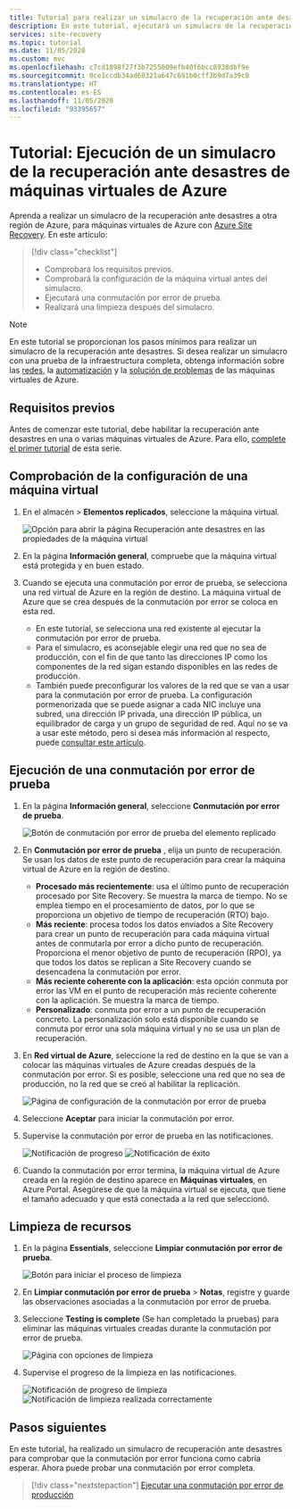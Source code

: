 ```yaml
---
title: Tutorial para realizar un simulacro de la recuperación ante desastres de máquinas virtuales de Azure con Azure Site Recovery
description: En este tutorial, ejecutará un simulacro de la recuperación ante desastres de máquinas virtuales de Azure en otra región mediante Site Recovery.
services: site-recovery
ms.topic: tutorial
ms.date: 11/05/2020
ms.custom: mvc
ms.openlocfilehash: c7cd1898f27f3b7255009efb40f6bcc8938dbf9e
ms.sourcegitcommit: 0ce1ccdb34ad60321a647c691b0cff3b9d7a39c8
ms.translationtype: HT
ms.contentlocale: es-ES
ms.lasthandoff: 11/05/2020
ms.locfileid: "93395657"
---
```

# <a name="tutorial-run-a-disaster-recovery-drill-for-azure-vms"></a>Tutorial: Ejecución de un simulacro de la recuperación ante desastres de máquinas virtuales de Azure

Aprenda a realizar un simulacro de la recuperación ante desastres a otra región de Azure, para máquinas virtuales de Azure con [Azure Site Recovery](site-recovery-overview.md). En este artículo:

> [!div class="checklist"]
> * Comprobará los requisitos previos.
> * Comprobará la configuración de la máquina virtual antes del simulacro.
> * Ejecutará una conmutación por error de prueba.
> * Realizará una limpieza después del simulacro.


> [!NOTE]
> En este tutorial se proporcionan los pasos mínimos para realizar un simulacro de la recuperación ante desastres. Si desea realizar un simulacro con una prueba de la infraestructura completa, obtenga información sobre las [redes](azure-to-azure-about-networking.md), la [automatización](azure-to-azure-powershell.md) y la [solución de problemas](azure-to-azure-troubleshoot-errors.md) de las máquinas virtuales de Azure.

## <a name="prerequisites"></a>Requisitos previos

Antes de comenzar este tutorial, debe habilitar la recuperación ante desastres en una o varias máquinas virtuales de Azure. Para ello, [complete el primer tutorial](azure-to-azure-tutorial-enable-replication.md) de esta serie.

## <a name="verify-vm-settings"></a>Comprobación de la configuración de una máquina virtual

1. En el almacén > **Elementos replicados**, seleccione la máquina virtual.

    ![Opción para abrir la página Recuperación ante desastres en las propiedades de la máquina virtual](./media/azure-to-azure-tutorial-dr-drill/vm-settings.png)

2. En la página **Información general**, compruebe que la máquina virtual está protegida y en buen estado.
3. Cuando se ejecuta una conmutación por error de prueba, se selecciona una red virtual de Azure en la región de destino. La máquina virtual de Azure que se crea después de la conmutación por error se coloca en esta red. 

    - En este tutorial, se selecciona una red existente al ejecutar la conmutación por error de prueba.
    - Para el simulacro, es aconsejable elegir una red que no sea de producción, con el fin de que tanto las direcciones IP como los componentes de la red sigan estando disponibles en las redes de producción.
   - También puede preconfigurar los valores de la red que se van a usar para la conmutación por error de prueba. La configuración pormenorizada que se puede asignar a cada NIC incluye una subred, una dirección IP privada, una dirección IP pública, un equilibrador de carga y un grupo de seguridad de red. Aquí no se va a usar este método, pero si desea más información al respecto, puede [consultar este artículo](azure-to-azure-customize-networking.md#customize-failover-and-test-failover-networking-configurations).


## <a name="run-a-test-failover"></a>Ejecución de una conmutación por error de prueba


1. En la página **Información general**, seleccione **Conmutación por error de prueba**.

    
    ![Botón de conmutación por error de prueba del elemento replicado](./media/azure-to-azure-tutorial-dr-drill/test-failover-button.png)

2. En **Conmutación por error de prueba** , elija un punto de recuperación. Se usan los datos de este punto de recuperación para crear la máquina virtual de Azure en la región de destino.
  
   - **Procesado más recientemente**: usa el último punto de recuperación procesado por Site Recovery. Se muestra la marca de tiempo. No se emplea tiempo en el procesamiento de datos, por lo que se proporciona un objetivo de tiempo de recuperación (RTO) bajo.
   -  **Más reciente**: procesa todos los datos enviados a Site Recovery para crear un punto de recuperación para cada máquina virtual antes de conmutarla por error a dicho punto de recuperación. Proporciona el menor objetivo de punto de recuperación (RPO), ya que todos los datos se replican a Site Recovery cuando se desencadena la conmutación por error.
   - **Más reciente coherente con la aplicación**: esta opción conmuta por error las VM en el punto de recuperación más reciente coherente con la aplicación. Se muestra la marca de tiempo.
   - **Personalizado**: conmuta por error a un punto de recuperación concreto. La personalización solo está disponible cuando se conmuta por error una sola máquina virtual y no se usa un plan de recuperación.

3. En **Red virtual de Azure**, seleccione la red de destino en la que se van a colocar las máquinas virtuales de Azure creadas después de la conmutación por error. Si es posible, seleccione una red que no sea de producción, no la red que se creó al habilitar la replicación.

    ![Página de configuración de la conmutación por error de prueba](./media/azure-to-azure-tutorial-dr-drill/test-failover-settings.png)    

4. Seleccione **Aceptar** para iniciar la conmutación por error.
5. Supervise la conmutación por error de prueba en las notificaciones.

    ![Notificación de progreso](./media/azure-to-azure-tutorial-dr-drill/notification-start-test-failover.png) ![Notificación de éxito](./media/azure-to-azure-tutorial-dr-drill/notification-finish-test-failover.png)     


5. Cuando la conmutación por error termina, la máquina virtual de Azure creada en la región de destino aparece en **Máquinas virtuales**, en Azure Portal. Asegúrese de que la máquina virtual se ejecuta, que tiene el tamaño adecuado y que está conectada a la red que seleccionó.

## <a name="clean-up-resources"></a>Limpieza de recursos

1. En la página **Essentials**, seleccione **Limpiar conmutación por error de prueba**.

    ![Botón para iniciar el proceso de limpieza](./media/azure-to-azure-tutorial-dr-drill/select-cleanup.png)

2. En **Limpiar conmutación por error de prueba** > **Notas**, registre y guarde las observaciones asociadas a la conmutación por error de prueba. 
3. Seleccione **Testing is complete** (Se han completado la pruebas) para eliminar las máquinas virtuales creadas durante la conmutación por error de prueba.

    ![Página con opciones de limpieza](./media/azure-to-azure-tutorial-dr-drill/cleanup-failover.png)

4. Supervise el progreso de la limpieza en las notificaciones.

    ![Notificación de progreso de limpieza](./media/azure-to-azure-tutorial-dr-drill/notification-start-cleanup.png) ![Notificación de limpieza realizada correctamente](./media/azure-to-azure-tutorial-dr-drill/notification-finish-cleanup.png)

## <a name="next-steps"></a>Pasos siguientes

En este tutorial, ha realizado un simulacro de recuperación ante desastres para comprobar que la conmutación por error funciona como cabría esperar. Ahora puede probar una conmutación por error completa.

> [!div class="nextstepaction"]
> [Ejecutar una conmutación por error de producción](azure-to-azure-tutorial-failover-failback.md)
